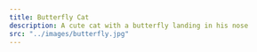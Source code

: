 ```yaml
---
title: Butterfly Cat
description: A cute cat with a butterfly landing in his nose
src: "../images/butterfly.jpg"
---
```

